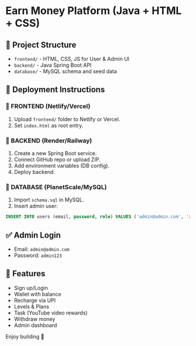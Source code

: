 
# Earn Money Platform (Java + HTML + CSS)

## 📁 Project Structure

- `frontend/` - HTML, CSS, JS for User & Admin UI
- `backend/` - Java Spring Boot API
- `database/` - MySQL schema and seed data

## 🧭 Deployment Instructions

### 🔹 FRONTEND (Netlify/Vercel)
1. Upload `frontend/` folder to Netlify or Vercel.
2. Set `index.html` as root entry.

### 🔹 BACKEND (Render/Railway)
1. Create a new Spring Boot service.
2. Connect GitHub repo or upload ZIP.
3. Add environment variables (DB config).
4. Deploy backend.

### 🔹 DATABASE (PlanetScale/MySQL)
1. Import `schema.sql` in MySQL.
2. Insert admin user:

```sql
INSERT INTO users (email, password, role) VALUES ('admin@admin.com', 'admin123', 'ADMIN');
```

## ✅ Admin Login
- Email: `admin@admin.com`
- Password: `admin123`

## 🎯 Features
- Sign up/Login
- Wallet with balance
- Recharge via UPI
- Levels & Plans
- Task (YouTube video rewards)
- Withdraw money
- Admin dashboard

Enjoy building 🚀

